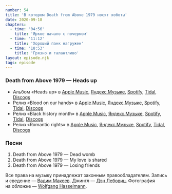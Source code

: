 ```yaml
---
number: 54
title: 'В котором Death from Above 1979 носят хоботы'
date: 2020-09-18
chapters:
  - time: '04:56'
    title: 'Яркое начало с почерком'
  - time: '11:12'
    title: 'Хороший панк нагружен'
  - time: '18:53'
    title: 'Грязно и талантливо'
layout: episode.njk
tags: episode
---
```


### Death from Above 1979 — Heads up

- Альбом «Heads up» в
  [Apple Music](https://music.apple.com/album/1437254107),
  [Яндекс.Музыке](https://music.yandex.ru/album/7795958),
  [Spotify](https://open.spotify.com/album/5G41GaQBdh2MxHUNz9iOHT),
  [Tidal](https://tidal.com/browse/album/95653305),
  [Discogs](https://www.discogs.com/master/89373)
- Релиз «Blood on our hands» в
  [Apple Music](https://music.apple.com/album/43468267),
  [Яндекс.Музыке](https://music.yandex.ru/album/178321),
  [Spotify](https://open.spotify.com/track/7aeLPLzp2EfDYUoJ59V1ui),
  [Tidal](https://tidal.com/browse/video/25025461),
  [Discogs](https://www.discogs.com/master/89370)
- Релиз «Black history month» в
  [Apple Music](https://music.apple.com//album/1107197756),
  [Яндекс.Музыке](https://music.yandex.ru/album/54913),
  [Spotify](https://open.spotify.com/track/48xhDkQEk2tMOkLkBMYzEG),
  [Tidal](https://tidal.com/browse/album/59738830),
  [Discogs](https://www.discogs.com/master/89369)
- Релиз «Romantic rights» в
  [Apple Music](https://music.apple.com/album/83172236),
  [Яндекс.Музыке](https://music.yandex.ru/album/54912/track/513190),
  [Spotify](https://open.spotify.com/track/2PKgrfkc1HRaN9FnGlz9o5),
  [Tidal](https://tidal.com/browse/album/291933),
  [Discogs](https://www.discogs.com/master/89376)

### Песни

1. Death from Above 1979 — Dead womb
2. Death from Above 1979 — My love is shared
3. Death from Above 1979 — Losing friends

Все права на музыку принадлежат законным правообладателям.
Запись и сведение — [Вадим Макеев](https://twitter.com/pepelsbey).
Джингл — [Дэн Лебовиц](https://www.youtube.com/channel/UC38A5qHrlc_Zgua7vL4b96w).
Фотография на обложке — [Wolfgang Hasselmann](https://unsplash.com/photos/igsKbSVC5g0).
